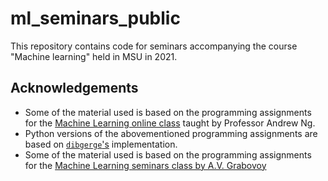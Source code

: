 # ml_seminars_public

This repository contains code for seminars accompanying the course "Machine learning" held in MSU in 2021.

## Acknowledgements

- Some of the material used is based on the programming assignments for the [Machine Learning online class](https://www.coursera.org/learn/machine-learning) taught by Professor Andrew Ng. 
- Python versions of the abovementioned programming assignments are based on [`dibgerge`'s](https://github.com/dibgerge/ml-coursera-python-assignments) implementation.
- Some of the material used is based on the programming assignments for the [Machine Learning seminars class by A.V. Grabovoy](https://github.com/andriygav/MachineLearningSeminars)  
